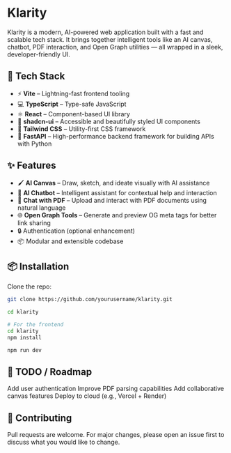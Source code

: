 # Klarity

Klarity is a modern, AI-powered web application built with a fast and scalable tech stack. It brings together intelligent tools like an AI canvas, chatbot, PDF interaction, and Open Graph utilities — all wrapped in a sleek, developer-friendly UI.

## 🚀 Tech Stack

- ⚡ **Vite** – Lightning-fast frontend tooling
- 💻 **TypeScript** – Type-safe JavaScript
- ⚛️ **React** – Component-based UI library
- 🎨 **shadcn-ui** – Accessible and beautifully styled UI components
- 💅 **Tailwind CSS** – Utility-first CSS framework
- 🐍 **FastAPI** – High-performance backend framework for building APIs with Python

## ✨ Features

- 🖌️ **AI Canvas** – Draw, sketch, and ideate visually with AI assistance
- 🤖 **AI Chatbot** – Intelligent assistant for contextual help and interaction
- 📄 **Chat with PDF** – Upload and interact with PDF documents using natural language
- 🌐 **Open Graph Tools** – Generate and preview OG meta tags for better link sharing
- 🔒 Authentication (optional enhancement)
- 📦 Modular and extensible codebase

## 📦 Installation

Clone the repo:

```bash
git clone https://github.com/yourusername/klarity.git

cd klarity

# For the frontend
cd klarity
npm install

npm run dev
```

## 📌 TODO / Roadmap
 Add user authentication
 Improve PDF parsing capabilities
 Add collaborative canvas features
 Deploy to cloud (e.g., Vercel + Render)

## 🤝 Contributing
Pull requests are welcome. For major changes, please open an issue first to discuss what you would like to change.
